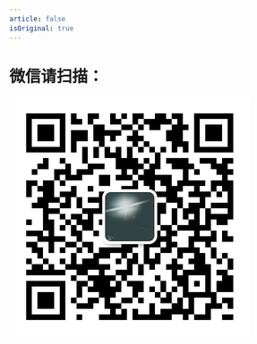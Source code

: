 ```yaml
---
article: false
isOriginal: true
---
```




# 微信请扫描：

![mmqrcode1624774513792](../../.vuepress/public/screenshot/mmqrcode1624774513792-1625148031100.png)